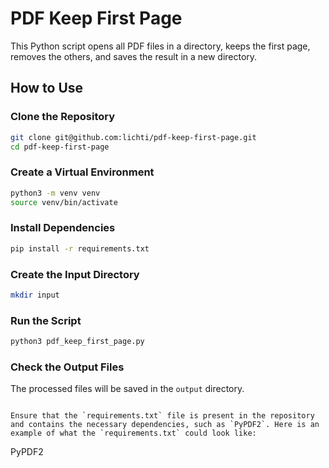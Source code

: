 # PDF Keep First Page

This Python script opens all PDF files in a directory, keeps the first page, removes the others, and saves the result in a new directory.

## How to Use

### Clone the Repository
```bash
git clone git@github.com:lichti/pdf-keep-first-page.git
cd pdf-keep-first-page
```

### Create a Virtual Environment
```bash
python3 -m venv venv
source venv/bin/activate
```

### Install Dependencies
```bash
pip install -r requirements.txt
```

### Create the Input Directory
```bash
mkdir input
```

### Run the Script
```bash
python3 pdf_keep_first_page.py
```

### Check the Output Files
The processed files will be saved in the `output` directory.
```

Ensure that the `requirements.txt` file is present in the repository and contains the necessary dependencies, such as `PyPDF2`. Here is an example of what the `requirements.txt` could look like:

```
PyPDF2
```
